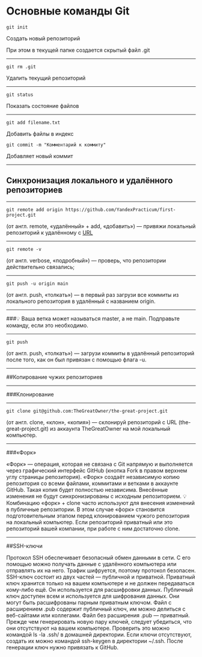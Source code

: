 # Основные команды Git
 

```
git init
```

Создать новый репозиторий

При этом в текущей папке создается скрытый файл .git

----

```
git rm .git
```

Удалить текущий репозиторий

----

```
git status
```

Показать состояние файлов

----

```
git add filename.txt
```

Добавить файлы в индекс

```
git commit -m "Комментарий к коммиту"
```

Добавляет новый коммит

----

## Синхронизация локального и удалённого репозиториев

----

```
git remote add origin https://github.com/YandexPracticum/first-project.git
```

(от англ. remote, «удалённый» + add, «добавить») — привяжи локальный репозиторий к удалённому с [URL](https://github.com/YandexPracticum/first-project.git)

----

```
git remote -v
```

 (от англ. verbose, «подробный») — проверь, что репозитории действительно связались;

----

```
git push -u origin main
```

 (от англ. push, «толкать») — в первый раз загрузи все коммиты из локального репозитория в удалённый с названием origin.

----


###💡 Ваша ветка может называться master, а не main. Подправьте команду, если это необходимо.

----

```
git push
```

 (от англ. push, «толкать») — загрузи коммиты в удалённый репозиторий после того, как он был привязан с помощью флага -u.

----

##Копирование чужих репозиториев

----

###Клонирование

----
```
git clone git@github.com:TheGreatOwner/the-great-project.git
```
(от англ. clone, «клон», «копия») — склонируй репозиторий с URL (the-great-project.git) из аккаунта TheGreatOwner на мой локальный компьютер.

___


###«Форк»


«Форк» — операция, которая не связана с Git напрямую и выполняется через графический интерфейс GitHub (кнопка Fork в правом верхнем углу страницы репозитория). «Форк» создаёт независимую копию репозитория со всеми файлами, коммитами и ветками в аккаунте GitHub. Такая копия будет полностью независима. Внесённые изменения не будут синхронизированы с исходным репозиторием.
💡 Комбинацию «форк» + clone часто используют для внесения изменений в публичные репозитории. В этом случае «форк» становится подготовительным этапом перед клонированием чужого репозитория на локальный компьютер.
Если репозиторий приватный или это репозиторий вашей компании, при работе с ним достаточно clone.

----

##SSH-ключи

Протокол SSH обеспечивает безопасный обмен данными в сети. С его помощью можно получать данные с удалённого компьютера или отправлять их на него. Трафик шифруется, поэтому протокол безопасен.
SSH-ключ состоит из двух частей — публичной и приватной. Приватный ключ хранится только на вашем компьютере и не должен передаваться кому-либо ещё. Он используется для расшифровки данных. Публичный ключ доступен всем и используется для шифрования данных. Они могут быть расшифрованы парным приватным ключом.
Файл с расширением .pub содержит публичный ключ, им можно делиться с веб-сайтами или коллегами. Файл без расширения .pub — приватный.
Прежде чем генерировать новую пару ключей, следует убедиться, что они отсутствуют на вашем компьютере. Проверить это можно командой ls -la .ssh/ в домашней директории. Если ключи отсутствуют, создать их можно командой ssh-keygen в директории ~/.ssh. После генерации ключ нужно привязать к GitHub.

